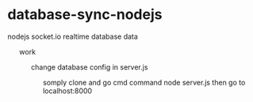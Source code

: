 # database-sync-nodejs
nodejs socket.io realtime database data<ul>
work<ul>
change database config in server.js<ul>
somply clone and go cmd command node server.js then go to localhost:8000
